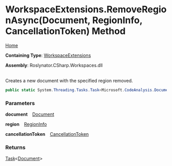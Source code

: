 # WorkspaceExtensions\.RemoveRegionAsync\(Document, RegionInfo, CancellationToken\) Method

[Home](../../../../README.md)

**Containing Type**: [WorkspaceExtensions](../README.md)

**Assembly**: Roslynator\.CSharp\.Workspaces\.dll

\
Creates a new document with the specified region removed\.

```csharp
public static System.Threading.Tasks.Task<Microsoft.CodeAnalysis.Document> RemoveRegionAsync(this Microsoft.CodeAnalysis.Document document, Roslynator.CSharp.Syntax.RegionInfo region, System.Threading.CancellationToken cancellationToken = default)
```

### Parameters

**document** &ensp; [Document](https://docs.microsoft.com/en-us/dotnet/api/microsoft.codeanalysis.document)

**region** &ensp; [RegionInfo](../../Syntax/RegionInfo/README.md)

**cancellationToken** &ensp; [CancellationToken](https://docs.microsoft.com/en-us/dotnet/api/system.threading.cancellationtoken)

### Returns

[Task](https://docs.microsoft.com/en-us/dotnet/api/system.threading.tasks.task-1)\<[Document](https://docs.microsoft.com/en-us/dotnet/api/microsoft.codeanalysis.document)>

